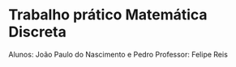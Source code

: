 # Trabalho prático Matemática Discreta

Alunos: João Paulo do Nascimento e Pedro
Professor: Felipe Reis
